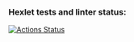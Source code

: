 ### Hexlet tests and linter status:
[![Actions Status](https://github.com/artpah/python-project-50/actions/workflows/hexlet-check.yml/badge.svg)](https://github.com/artpah/python-project-50/actions)